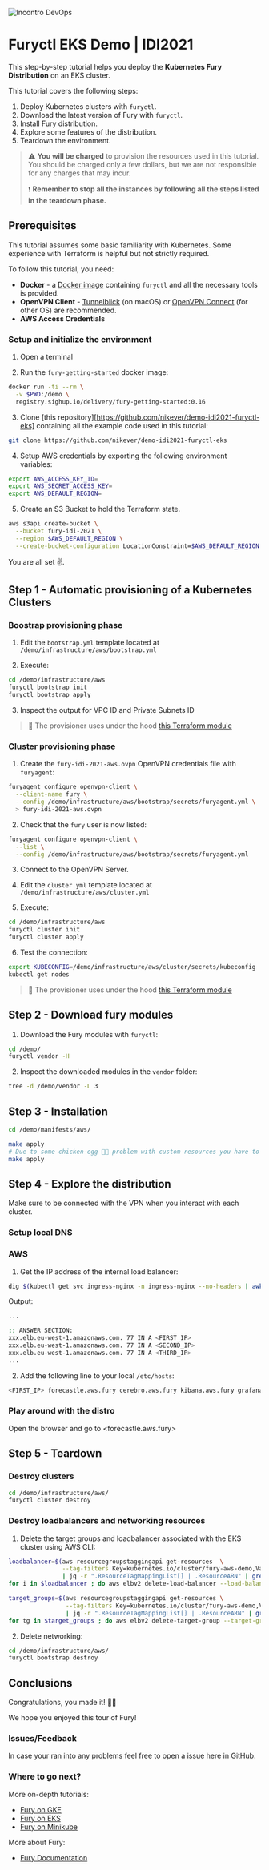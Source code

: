 ![Incontro DevOps](https://2021.incontrodevops.it/assets/img/social-1200x630.png)

# Furyctl EKS Demo | IDI2021

This step-by-step tutorial helps you deploy the **Kubernetes Fury Distribution** on an EKS cluster.

This tutorial covers the following steps:

1. Deploy Kubernetes clusters with `furyctl`.
2. Download the latest version of Fury with `furyctl`.
3. Install Fury distribution.
4. Explore some features of the distribution.
5. Teardown the environment.

> ⚠️ **You will be charged** to provision the resources used in this tutorial. You should be charged only a few dollars, but we are not responsible for any charges that may incur.
>
> ❗️ **Remember to stop all the instances by following all the steps listed in the teardown phase.**

## Prerequisites

This tutorial assumes some basic familiarity with Kubernetes. Some experience with Terraform is helpful but not strictly required.

To follow this tutorial, you need:

- **Docker** - a [Docker image]([fury-on-gke-dockerfile]) containing `furyctl` and all the necessary tools is provided.
- **OpenVPN Client** - [Tunnelblick][tunnelblick] (on macOS) or [OpenVPN Connect][openvpn-connect] (for other OS) are recommended.
- **AWS Access Credentials**

### Setup and initialize the environment

1. Open a terminal

2. Run the `fury-getting-started` docker image:

```bash
docker run -ti --rm \
  -v $PWD:/demo \
  registry.sighup.io/delivery/fury-getting-started:0.16
```

3. Clone [this repository][https://github.com/nikever/demo-idi2021-furyctl-eks] containing all the example code used in this tutorial:

```bash
git clone https://github.com/nikever/demo-idi2021-furyctl-eks
```

4. Setup AWS credentials by exporting the following environment variables:

```bash
export AWS_ACCESS_KEY_ID=
export AWS_SECRET_ACCESS_KEY=
export AWS_DEFAULT_REGION=
```

5. Create an S3 Bucket to hold the Terraform state.

```bash
aws s3api create-bucket \
  --bucket fury-idi-2021 \
  --region $AWS_DEFAULT_REGION \
  --create-bucket-configuration LocationConstraint=$AWS_DEFAULT_REGION
```

You are all set ✌️.

## Step 1 - Automatic provisioning of a Kubernetes Clusters

### Boostrap provisioning phase

1. Edit the `bootstrap.yml` template located at `/demo/infrastructure/aws/bootstrap.yml`

2. Execute:

```bash
cd /demo/infrastructure/aws
furyctl bootstrap init
furyctl bootstrap apply
```

3. Inspect the output for VPC ID and Private Subnets ID

> 🚀 The provisioner uses under the hood [this Terraform module](https://github.com/sighupio/fury-eks-installer/tree/master/modules/vpc-and-vpn)

### Cluster provisioning phase

1. Create the `fury-idi-2021-aws.ovpn` OpenVPN credentials file with `furyagent`:

```bash
furyagent configure openvpn-client \
  --client-name fury \
  --config /demo/infrastructure/aws/bootstrap/secrets/furyagent.yml \
  > fury-idi-2021-aws.ovpn
```

2. Check that the `fury` user is now listed:

```bash
furyagent configure openvpn-client \
  --list \
  --config /demo/infrastructure/aws/bootstrap/secrets/furyagent.yml
```

3. Connect to the OpenVPN Server.

4. Edit the `cluster.yml` template located at `/demo/infrastructure/aws/cluster.yml`

5. Execute:

```bash
cd /demo/infrastructure/aws
furyctl cluster init
furyctl cluster apply
```

6. Test the connection:

```bash
export KUBECONFIG=/demo/infrastructure/aws/cluster/secrets/kubeconfig
kubectl get nodes
```

> 🚀 The provisioner uses under the hood [this Terraform module](https://github.com/sighupio/fury-eks-installer/tree/master/modules/eks)

## Step 2 - Download fury modules

1. Download the Fury modules with `furyctl`:

```bash
cd /demo/
furyctl vendor -H
```

2. Inspect the downloaded modules in the `vendor` folder:

```bash
tree -d /demo/vendor -L 3
```

## Step 3 - Installation

```bash
cd /demo/manifests/aws/

make apply
# Due to some chicken-egg 🐓🥚 problem with custom resources you have to apply again
make apply
```

## Step 4 - Explore the distribution

Make sure to be connected with the VPN when you interact with each cluster.

### Setup local DNS

### AWS

1. Get the IP address of the internal load balancer:

```bash
dig $(kubectl get svc ingress-nginx -n ingress-nginx --no-headers | awk '{print $4}')
```

Output:

```bash
...

;; ANSWER SECTION:
xxx.elb.eu-west-1.amazonaws.com. 77 IN A <FIRST_IP>
xxx.elb.eu-west-1.amazonaws.com. 77 IN A <SECOND_IP>
xxx.elb.eu-west-1.amazonaws.com. 77 IN A <THIRD_IP>
...

```

2. Add the following line to your local `/etc/hosts`:

```bash
<FIRST_IP> forecastle.aws.fury cerebro.aws.fury kibana.aws.fury grafana.aws.fury
```

### Play around with the distro

Open the browser and go to <forecastle.aws.fury>

## Step 5 - Teardown

### Destroy clusters

```bash
cd /demo/infrastructure/aws/
furyctl cluster destroy
```

### Destroy loadbalancers and networking resources

1. Delete the target groups and loadbalancer associated with the EKS cluster using AWS CLI:

```bash
loadbalancer=$(aws resourcegroupstaggingapi get-resources  \
               --tag-filters Key=kubernetes.io/cluster/fury-aws-demo,Values=owned \
               | jq -r ".ResourceTagMappingList[] | .ResourceARN" | grep loadbalancer)
for i in $loadbalancer ; do aws elbv2 delete-load-balancer --load-balancer-arn $i ; done

target_groups=$(aws resourcegroupstaggingapi get-resources \
                --tag-filters Key=kubernetes.io/cluster/fury-aws-demo,Values=owned  \
                | jq -r ".ResourceTagMappingList[] | .ResourceARN" | grep targetgroup)
for tg in $target_groups ; do aws elbv2 delete-target-group --target-group-arn $tg ; done
```

2. Delete networking:

```bash
cd /demo/infrastructure/aws/
furyctl bootstrap destroy
```

## Conclusions

Congratulations, you made it! 🥳🥳

We hope you enjoyed this tour of Fury!

### Issues/Feedback

In case your ran into any problems feel free to open a  issue here in GitHub.

### Where to go next?

More on-depth tutorials:

- [Fury on GKE][fury-on-gke]
- [Fury on EKS][fury-on-eks]
- [Fury on Minikube][fury-on-minikube]

More about Fury:

- [Fury Documentation][fury-docs]

[fury-discovery-day-repository]: https://github.com/nikever/demo-fury-discovery-day
[fury-getting-started-repository]: https://github.com/sighupio/fury-getting-started
[fury-getting-started-dockerfile]: https://github.com/sighupio/fury-getting-started/blob/main/utils/docker/Dockerfile
[fury-docs]: https://docs.kubernetesfury.com/

[fury-on-minikube]: https://github.com/sighupio/fury-getting-started/tree/main/fury-on-minikube
[fury-on-eks]: https://github.com/sighupio/fury-getting-started/tree/main/fury-on-eks
[fury-on-gke]: https://github.com/sighupio/fury-getting-started/tree/main/fury-on-gke

[furyagent-repository]: https://github.com/sighupio/furyagent

[provisioner-bootstrap-aws-reference]: https://docs.kubernetesfury.com/docs/cli-reference/furyctl/provisioners/aws-bootstrap/

[tunnelblick]: https://tunnelblick.net/downloads.html
[openvpn-connect]: https://openvpn.net/vpn-client/

[kibana-screenshoot]: ../utils/images/kibana.png
[grafana-screenshoot]: ../utils/images/grafana.png
[cerebro-screenshoot]: ../utils/images/cerebro.png
[forecastle-screenshoot]: ../utils/images/forecastle.png
